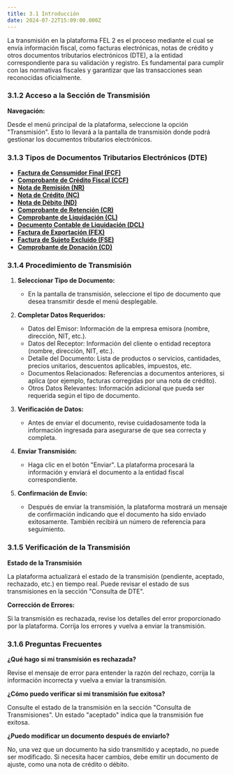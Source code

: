 ```yaml
---
title: 3.1 Introducción
date: 2024-07-22T15:09:00.000Z
---
```

La transmisión en la plataforma FEL 2 es el proceso mediante el cual se envía información fiscal, como facturas electrónicas, notas de crédito y otros documentos tributarios electrónicos (DTE), a la entidad correspondiente para su validación y registro. Es fundamental para cumplir con las normativas fiscales y garantizar que las transacciones sean reconocidas oficialmente.

### 3.1.2 Acceso a la Sección de Transmisión

**Navegación:**

Desde el menú principal de la plataforma, seleccione la opción "Transmisión". Esto lo llevará a la pantalla de transmisión donde podrá gestionar los documentos tributarios electrónicos.

### 3.1.3 Tipos de Documentos Tributarios Electrónicos (DTE)

* **[Factura de Consumidor Final (FCF)](https://www.notion.so/Factura-de-Consumidor-Final-FCF-c28bac0aa6ba478bbcd0b41ce6c1c61f?pvs=21)**
* **[Comprobante de Crédito Fiscal (CCF)](https://www.notion.so/Comprobante-de-Cr-dito-Fiscal-CCF-02e9119c4a404061af4fba1652f06db8?pvs=21)**
* **[Nota de Remisión (NR)](https://www.notion.so/Nota-de-Remisi-n-NR-890052e819b74f3485260a285b815342?pvs=21)**
* **[Nota de Crédito (NC)](https://www.notion.so/Nota-de-Cr-dito-NC-5804271dfb464525836b28cd4846ca6d?pvs=21)**
* **[Nota de Débito (ND)](https://www.notion.so/Nota-de-D-bito-ND-8a524cd63dbc4233ae6089021135a1d5?pvs=21)**
* **[Comprobante de Retención (CR)](https://www.notion.so/Comprobante-de-Retenci-n-CR-0293e721a371488a96fd2a33366c8db1?pvs=21)**
* **[Comprobante de Liquidación (CL)](https://www.notion.so/Comprobante-de-Liquidaci-n-CL-8df1ffbb05044c948d776f5604b952be?pvs=21)**
* **[Documento Contable de Liquidación (DCL)](https://www.notion.so/Documento-Contable-de-Liquidaci-n-DCL-79e87f67922547b9868b9c41222486c8?pvs=21)**
* **[Factura de Exportación (FEX)](https://www.notion.so/Factura-de-Exportaci-n-FEX-642fe05b0e47455dafe24e218ad368fc?pvs=21)**
* **[Factura de Sujeto Excluido (FSE)](https://www.notion.so/Factura-de-Sujeto-Excluido-FSE-29a1370b6be34e80923a46dc8de436c4?pvs=21)**
* **[Comprobante de Donación (CD)](https://www.notion.so/Comprobante-de-Donaci-n-CD-8332528cedaa48b28272441ab9849949?pvs=21)**

### 3.1.4 Procedimiento de Transmisión

1. **Seleccionar Tipo de Documento:** 

   * En la pantalla de transmisión, seleccione el tipo de documento que desea transmitir desde el menú desplegable.
2. **Completar Datos Requeridos:**

   * Datos del Emisor: Información de la empresa emisora (nombre, dirección, NIT, etc.).
   * Datos del Receptor: Información del cliente o entidad receptora (nombre, dirección, NIT, etc.).
   * Detalle del Documento: Lista de productos o servicios, cantidades, precios unitarios, descuentos aplicables, impuestos, etc.
   * Documentos Relacionados: Referencias a documentos anteriores, si aplica (por ejemplo, facturas corregidas por una nota de crédito).
   * Otros Datos Relevantes: Información adicional que pueda ser requerida según el tipo de documento.
3. **Verificación de Datos:**

   * Antes de enviar el documento, revise cuidadosamente toda la información ingresada para asegurarse de que sea correcta y completa.
4. **Enviar Transmisión:**

   * Haga clic en el botón "Enviar". La plataforma procesará la información y enviará el documento a la entidad fiscal correspondiente.
5. **Confirmación de Envío:**

   * Después de enviar la transmisión, la plataforma mostrará un mensaje de confirmación indicando que el documento ha sido enviado exitosamente. También recibirá un número de referencia para seguimiento.

### 3.1.5 Verificación de la Transmisión

**Estado de la Transmisión**

La plataforma actualizará el estado de la transmisión (pendiente, aceptado, rechazado, etc.) en tiempo real.
Puede revisar el estado de sus transmisiones en la sección "Consulta de DTE".

**Corrección de Errores:**

Si la transmisión es rechazada, revise los detalles del error proporcionado por la plataforma.
Corrija los errores y vuelva a enviar la transmisión.

### 3.1.6 Preguntas Frecuentes

**¿Qué hago si mi transmisión es rechazada?**

Revise el mensaje de error para entender la razón del rechazo, corrija la información incorrecta y vuelva a enviar la transmisión.

**¿Cómo puedo verificar si mi transmisión fue exitosa?**

Consulte el estado de la transmisión en la sección "Consulta de Transmisiones". Un estado "aceptado" indica que la transmisión fue exitosa.

**¿Puedo modificar un documento después de enviarlo?**

No, una vez que un documento ha sido transmitido y aceptado, no puede ser modificado. Si necesita hacer cambios, debe emitir un documento de ajuste, como una nota de crédito o débito.
